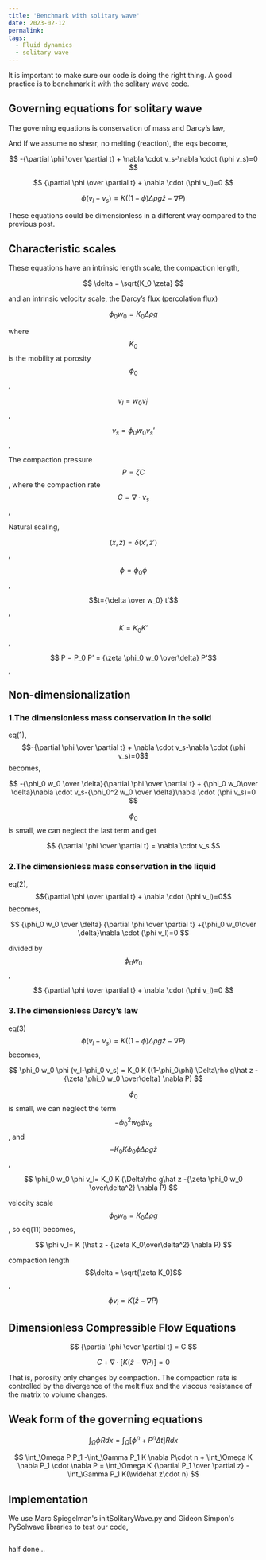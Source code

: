 ```yaml
---
title: 'Benchmark with solitary wave'
date: 2023-02-12
permalink:
tags:
  - Fluid dynamics
  - solitary wave
---
```




It is important to make sure our code is doing the right thing. A good practice is to benchmark it with the solitary wave code. 

## Governing equations for solitary wave

The governing equations is conservation of mass and Darcy’s law,

And If we assume no shear, no melting (reaction), the eqs become,

$$
-{\partial \phi \over \partial t} + \nabla \cdot v_s-\nabla \cdot (\phi v_s)=0
$$

$$
{\partial \phi \over \partial t} + \nabla \cdot (\phi v_l)=0
$$

$$
\phi (v_l-v_s) = K ((1-\phi) \Delta\rho g\hat z -\nabla P)
$$

These equations could be dimensionless in a different way compared to the previous post.

## **Characteristic scales**

These equations have an intrinsic length scale, the compaction length,

$$
\delta = \sqrt{K_0 \zeta}
$$

and an intrinsic velocity scale, the Darcy’s flux (percolation flux)

$$
\phi_0 w_0 = K_0 \Delta \rho g
$$

where $$K_0$$ is the mobility at porosity $$\phi_0$$,

$$v_l=w_0 v_l'$$,

$$v_s=\phi_0 w_0 v_s’$$,

The compaction pressure $$P = \zeta C$$, where the compaction rate $$C=\nabla \cdot v_s$$,

Natural scaling,

$$(x,z) = \delta (x’,z') $$, 

$$\phi = \phi_0 \phi$$,

$$t={\delta \over w_0} t’$$,

$$K =K_0 K’$$,

$$ P = P_0 P’ = {\zeta \phi_0 w_0  \over\delta}  P'$$,



## Non-dimensionalization

### 1.The dimensionless mass conservation in the solid

eq(1), $$-{\partial \phi \over \partial t} + \nabla \cdot v_s-\nabla \cdot (\phi v_s)=0$$ becomes,

$$
-{\phi_0 w_0 \over \delta}{\partial \phi \over \partial t} + {\phi_0 w_0\over \delta}\nabla \cdot v_s-{\phi_0^2 w_0 \over \delta}\nabla \cdot (\phi v_s)=0
$$

$$\phi_0 $$ is small, we can neglect the last term and get

$$
{\partial \phi \over \partial t} = \nabla \cdot v_s
$$

###  2.The dimensionless mass conservation in the liquid

eq(2), $${\partial \phi \over \partial t} + \nabla \cdot (\phi v_l)=0$$ becomes, 

$$
{\phi_0 w_0 \over \delta} {\partial \phi \over \partial t} +{\phi_0 w_0\over \delta}\nabla \cdot (\phi v_l)=0
$$

divided by $$\phi_0 w_0$$,

$$
{\partial \phi \over \partial t} + \nabla \cdot (\phi v_l)=0
$$

### 3.The dimensionless Darcy’s law

eq(3) $$\phi (v_l-v_s) = K ((1-\phi) \Delta\rho g\hat z -\nabla P)$$ becomes,

$$
\phi_0 w_0 \phi (v_l-\phi_0 v_s) = K_0 K ((1-\phi_0\phi) \Delta\rho g\hat z -{\zeta \phi_0 w_0  \over\delta}  \nabla P)
$$

$$\phi_0 $$ is small, we can neglect the term $$ -\phi_0^2 w_0 \phi v_s$$, and $$-K_0 K \phi_0 \phi \Delta \rho g \hat z$$,

$$
\phi_0 w_0 \phi v_l= K_0 K (\Delta\rho g\hat z -{\zeta \phi_0 w_0  \over\delta^2}  \nabla P)
$$

velocity scale $$\phi_0 w_0 = K_0 \Delta \rho g$$, so eq(11) becomes,

$$
\phi v_l= K (\hat z - {\zeta K_0\over\delta^2} \nabla P)
$$

compaction length $$\delta = \sqrt{\zeta K_0}$$, 

$$
\phi v_l= K (\hat z - \nabla P)
$$


## Dimensionless Compressible Flow Equations

$$
{\partial \phi \over \partial t} = C
$$

$$
C + \nabla \cdot [K (\hat z - \nabla P)]=0
$$

That is, porosity only changes by compaction. The compaction rate is controlled by the divergence of the melt flux and the viscous resistance of the matrix to volume changes.

## Weak form of the governing equations

$$
\int_\Omega \phi R dx =\int_\Omega [\phi^n +P^n \Delta t] R dx
$$

$$
\int_\Omega P P_1 -\int_\Gamma P_1 K \nabla P\cdot n + \int_\Omega K \nabla P_1 \cdot \nabla P = \int_\Omega K {\partial P_1 \over \partial z} -\int_\Gamma P_1 K(\widehat z\cdot n)
$$

## Implementation

We use Marc Spiegelman's initSolitaryWave.py and Gideon Simpon's PySolwave libraries to test our code,

```
```

half done…
